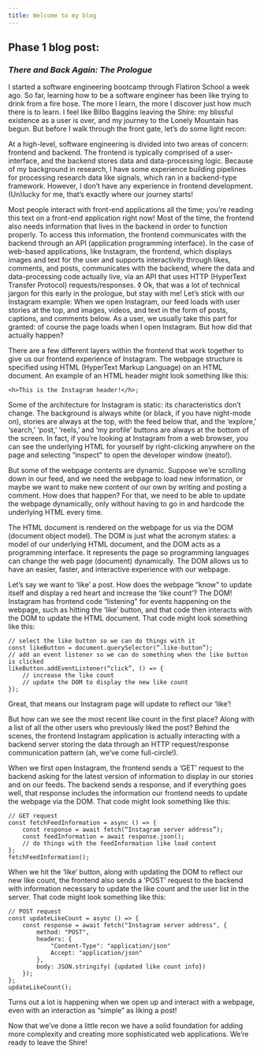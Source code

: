 ```yaml
---
title: Welcome to my blog
---
```


## Phase 1 blog post:

### _There and Back Again: The Prologue_

I started a software engineering bootcamp through Flatiron School a week ago. So far, learning how to be a software engineer has been like trying to drink from a fire hose. The more I learn, the more I discover just how much there is to learn. I feel like Bilbo Baggins leaving the Shire: my blissful existence as a user is over, and my journey to the Lonely Mountain has begun. But before I walk through the front gate, let’s do some light recon:

At a high-level, software engineering is divided into two areas of concern: frontend and backend. The frontend is typically comprised of a user-interface, and the backend stores data and data-processing logic. Because of my background in research, I have some experience building pipelines for processing research data like signals, which ran in a backend-type framework. However, I don’t have any experience in frontend development. (Un)lucky for me, that’s exactly where our journey starts!

Most people interact with front-end applications all the time; you’re reading this text on a front-end application right now! Most of the time, the frontend also needs information that lives in the backend in order to function properly. To access this information, the frontend communicates with the backend through an API (application programming interface). In the case of web-based applications, like Instagram, the frontend, which displays images and text for the user and supports interactivity through likes, comments, and posts, communicates with the backend, where the data and data-processing code actually live, via an API that uses HTTP (HyperText Transfer Protocol) requests/responses.
◊
Ok, that was a lot of technical jargon for this early in the prologue, but stay with me! Let’s stick with our Instagram example: When we open Instagram, our feed loads with user stories at the top, and images, videos, and text in the form of posts, captions, and comments below. As a user, we usually take this part for granted: of course the page loads when I open Instagram. But how did that actually happen?

There are a few different layers within the frontend that work together to give us our frontend experience of Instagram. The webpage structure is specified using HTML (HyperText Markup Language) on an HTML document. An example of an HTML header might look something like this:

    <h>This is the Instagram header!</h>;

Some of the architecture for Instagram is static: its characteristics don’t change. The background is always white (or black, if you have night-mode on), stories are always at the top, with the feed below that, and the ‘explore,’ ‘search,’ ‘post,’ ‘reels,’ and ‘my profile’ buttons are always at the bottom of the screen. In fact, if you’re looking at Instagram from a web browser, you can see the underlying HTML for yourself by right-clicking anywhere on the page and selecting “inspect” to open the developer window (neato!).

But some of the webpage contents are dynamic. Suppose we’re scrolling down in our feed, and we need the webpage to load new information, or maybe we want to make new content of our own by writing and posting a comment. How does that happen? For that, we need to be able to update the webpage dynamically, only without having to go in and hardcode the underlying HTML every time.

The HTML document is rendered on the webpage for us via the DOM (document object model). The DOM is just what the acronym states: a model of our underlying HTML document, and the DOM acts as a programming interface. It represents the page so programming languages can change the web page (document) dynamically. The DOM allows us to have an easier, faster, and interactive experience with our webpage.

Let’s say we want to ‘like’ a post. How does the webpage “know” to update itself and display a red heart and increase the ‘like count’? The DOM! Instagram has frontend code “listening” for events happening on the webpage, such as hitting the ‘like’ button, and that code then interacts with the DOM to update the HTML document. That code might look something like this:

    // select the like button so we can do things with it
    const likeButton = document.querySelector(“.like-button”);
    // add an event listener so we can do something when the like button is clicked
    likeButton.addEventListener(“click”, () => {
        // increase the like count
        // update the DOM to display the new like count
    });

Great, that means our Instagram page will update to reflect our ‘like’!

But how can we see the most recent like count in the first place? Along with a list of all the other users who previously liked the post? Behind the scenes, the frontend Instagram application is actually interacting with a backend server storing the data through an HTTP request/response communication pattern (ah, we’ve come full-circle!).

When we first open Instagram, the frontend sends a ‘GET’ request to the backend asking for the latest version of information to display in our stories and on our feeds. The backend sends a response, and if everything goes well, that response includes the information our frontend needs to update the webpage via the DOM. That code might look something like this:

    // GET request
    const fetchFeedInformation = async () => {
        const response = await fetch(“Instagram server address”);
        const feedInformation = await response.json();
        // do things with the feedInformation like load content
    };
    fetchFeedInformation();

When we hit the ‘like’ button, along with updating the DOM to reflect our new like count, the frontend also sends a ‘POST’ request to the backend with information necessary to update the like count and the user list in the server. That code might look something like this:

    // POST request
    const updateLikeCount = async () => {
        const response = await fetch("Instagram server address", {
            method: "POST",
            headers: {
                "Content-Type": "application/json"
                Accept: "application/json"
            },
            body: JSON.stringify( {updated like count info})
        });
    };
    updateLikeCount();

Turns out a lot is happening when we open up and interact with a webpage, even with an interaction as “simple” as liking a post!

Now that we’ve done a little recon we have a solid foundation for adding more complexity and creating more sophisticated web applications. We’re ready to leave the Shire!
